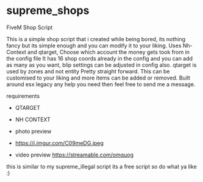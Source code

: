 # supreme_shops
FiveM Shop Script


This is a simple shop script that i created while being bored, its nothing fancy but its simple enough and you can modify it to your liking.
Uses Nh-Context and qtarget, Choose which account the money gets took from in the config file
It has 16 shop coords already in the config and you can add as many as you want, blip settings can be adjusted in config also.
qtarget is used by zones and not entity
Pretty straight forward.
This can be customised to your liking and more items can be added or removed. Built around esx legacy 
any help you need then feel free to send me a message.
 
requirements
- <a href="https://github.com/QuantusRP/qtarget" 
   style="text-decoration: none">QTARGET</a>
- <a href="https://github.com/nightowlsrp/nh-context" 
   style="text-decoration: none">NH CONTEXT</a>

- photo preview 
- https://i.imgur.com/C09meDG.jpeg

- video preview
https://streamable.com/omquog

this is similar to my supreme_illegal script
its a free script so do what ya like :) 
